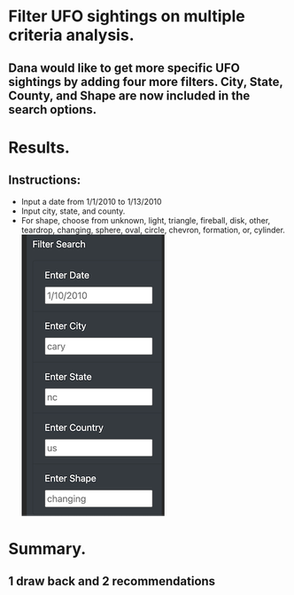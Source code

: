 # Filter UFO sightings on multiple criteria analysis.
## Dana would like to get more specific UFO sightings by adding four more filters.  City, State, County, and Shape are now included in the search options.

# Results.
## Instructions:
- Input a date from 1/1/2010 to 1/13/2010
- Input city, state, and county.
- For shape, choose from unknown, light, triangle, fireball, disk, other, teardrop, changing, sphere, oval, circle, chevron, formation, or, cylinder.
![](https://github.com/ramon0101alonso/UFOs/blob/main/filters.png)
# Summary.
## 1 draw back and 2 recommendations

